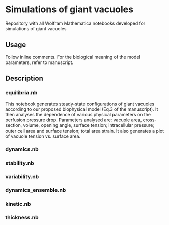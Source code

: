 # Simulations of giant vacuoles
Repository with all Wolfram Mathematica notebooks developed for simulations of giant vacuoles  


## Usage 

Follow inline comments. 
For the biological meaning of the model parameters, refer to manuscript.  


## Description 

### equilibria.nb

This notebook generates steady-state configurations of giant vacuoles according to our proposed biophysical model (Eq.3 of the manuscript).
It then analyses the dependence of various physical parameters on the perfusion pressure drop. 
Parameters analysed are: vacuole area, cross-section, volume, opening angle, surface tension; intracellular pressure; outer cell area and surface tension; total area strain. 
It also generates a plot of vacuole tension vs. surface area. 

### dynamics.nb



### stability.nb

### variability.nb

### dynamics_ensemble.nb

### kinetic.nb

### thickness.nb
